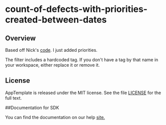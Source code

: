 count-of-defects-with-priorities-created-between-dates
=========================

## Overview

Based off Nick's [code](https://github.com/nmusaelian-rally/count-of-defects-created-between-dates). I just added priorities.

The filter includes a hardcoded tag. If you don't have a tag by that name in your workspace, either replace it or remove it.

## License

AppTemplate is released under the MIT license.  See the file [LICENSE](./LICENSE) for the full text.

##Documentation for SDK

You can find the documentation on our help [site.](https://help.rallydev.com/apps/2.0/doc/)
